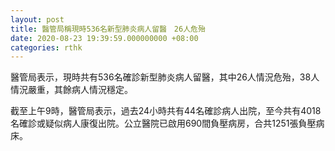 ```yaml
---
layout: post
title: 醫管局稱現時536名新型肺炎病人留醫　26人危殆
date: 2020-08-23 19:39:59.000000000 +08:00
categories: rthk
---
```


醫管局表示，現時共有536名確診新型肺炎病人留醫，其中26人情況危殆，38人情況嚴重，其餘病人情況穩定。

截至上午9時，醫管局表示，過去24小時共有44名確診病人出院，至今共有4018名確診或疑似病人康復出院。公立醫院已啟用690間負壓病房，合共1251張負壓病床。

